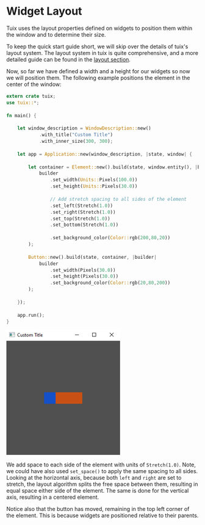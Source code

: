 # Widget Layout

Tuix uses the layout properties defined on widgets to position them within the window and to determine their size.

To keep the quick start guide short, we will skip over the details of tuix's layout system. The layout system in tuix is quite comprehensive, and a more detailed guide can be found in the [layout section](https://geom3trik.github.io/tuix-book/section_2_layout/chapter_1.html).

Now, so far we have defined a width and a height for our widgets so now we will position them. The following example positions the element in the center of the window:

```rust
extern crate tuix;
use tuix::*;

fn main() {

    let window_description = WindowDescription::new()
            .with_title("Custom Title")
            .with_inner_size(300, 300);

    let app = Application::new(window_description, |state, window| {

        let container = Element::new().build(state, window.entity(), |builder| 
            builder
                .set_width(Units::Pixels(100.0))
                .set_height(Units::Pixels(30.0))

                // Add stretch spacing to all sides of the element
                .set_left(Stretch(1.0))
                .set_right(Stretch(1.0))
                .set_top(Stretch(1.0))
                .set_bottom(Stretch(1.0))

                .set_background_color(Color::rgb(200,80,20))
        );

        Button::new().build(state, container, |builder| 
            builder
                .set_width(Pixels(30.0))
                .set_height(Pixels(30.0))
                .set_background_color(Color::rgb(20,80,200))
        );

    });

    app.run();
}
```

![widget_layout_01](../images/widget_layout_01.png)


We add space to each side of the element with units of `Stretch(1.0)`. Note, we could have also used `set_space()` to apply the same spacing to all sides. Looking at the horizontal axis, because both `left` and `right` are set to stretch, the layout algorithm splits the free space between them, resulting in equal space either side of the element. The same is done for the vertical axis, resulting in a centered element.

Notice also that the button has moved, remaining in the top left corner of the element. This is because widgets are positioned relative to their parents.
